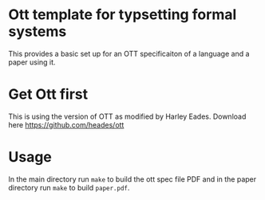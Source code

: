 # Ott template for typsetting formal systems
This provides a basic set up for an OTT specificaiton of a language and a paper using it.

# Get Ott first

This is using the version of OTT as modified by Harley Eades. Download here
https://github.com/heades/ott

# Usage

In the main directory run `make` to build the ott spec file PDF and in the paper directory run `make` to build `paper.pdf`.
